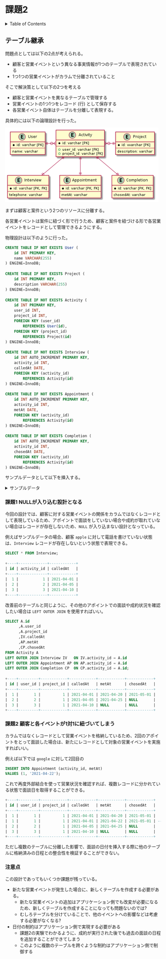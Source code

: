 # 課題2

<!-- START doctoc generated TOC please keep comment here to allow auto update -->
<!-- DON'T EDIT THIS SECTION, INSTEAD RE-RUN doctoc TO UPDATE -->
<details>
<summary>Table of Contents</summary>

- [テーブル継承](#%E3%83%86%E3%83%BC%E3%83%96%E3%83%AB%E7%B6%99%E6%89%BF)

</details>
<!-- END doctoc generated TOC please keep comment here to allow auto update -->

## テーブル継承

問題点としては以下の2点が考えられる。

- 顧客と営業イベントという異なる事実情報が1つのテーブルで表現されている
- 1つ1つの営業イベントがカラムで分離されていること

そこで解決策として以下の2つを考える

- 顧客と営業イベントを異なるテーブルで管理する
- 営業イベントの1つ1つをレコード (行) として保存する
- 各営業イベント自体はテーブルを分離して表現する。

具体的には以下の論理設計を行った。

![](../assets/answer.png)

まずは顧客と案件という2つのリソースに分離する。

各営業イベントは案件に紐づく形で行うため、顧客と案件を紐づける形で各営業イベントをレコードとして管理できるようにする。

物理設計は以下のように行った。

```sql
CREATE TABLE IF NOT EXISTS User (
    id INT PRIMARY KEY,
    name VARCHAR(255)
) ENGINE=InnoDB;

CREATE TABLE IF NOT EXISTS Project (
    id INT PRIMARY KEY,
    description VARCHAR(255)
) ENGINE=InnoDB;

CREATE TABLE IF NOT EXISTS Activity (
    id INT PRIMARY KEY,
    user_id INT,
    project_id INT,
    FOREIGN KEY (user_id)
        REFERENCES User(id),
    FOREIGN KEY (project_id)
        REFERENCES Project(id)
) ENGINE=InnoDB;

CREATE TABLE IF NOT EXISTS Interview (
    id INT AUTO_INCREMENT PRIMARY KEY,
    activity_id INT,
    calledAt DATE,
    FOREIGN KEY (activity_id)
        REFERENCES Activity(id)
) ENGINE=InnoDB;

CREATE TABLE IF NOT EXISTS Appointment (
    id INT AUTO_INCREMENT PRIMARY KEY,
    activity_id INT,
    metAt DATE,
    FOREIGN KEY (activity_id)
        REFERENCES Activity(id)
) ENGINE=InnoDB;

CREATE TABLE IF NOT EXISTS Completion (
    id INT AUTO_INCREMENT PRIMARY KEY,
    activity_id INT,
    chosedAt DATE,
    FOREIGN KEY (activity_id)
        REFERENCES Activity(id)
) ENGINE=InnoDB;
```

サンプルデータとして以下を挿入する。

<details>
<summary>サンプルデータ</summary>

```sql
INSERT INTO User (id, name)
VALUES (1, 'google'), (2, 'amazon'), (3, 'facebook'), (4, 'apple');

INSERT INTO Project (id, description)
VALUES (1, 'praha challenge project');

INSERT INTO Activity (id, user_id, project_id)
VALUES (1, 1, 1), (2, 2, 1), (3, 3, 1);

INSERT INTO Interview (activity_id, calledAt)
VALUES (1, '2021-04-01'), (2, '2021-04-05'), (3, '2021-04-10');

INSERT INTO Appointment (activity_id, metAt)
VALUES (1, '2021-04-20'), (2, '2021-04-25');

INSERT INTO Completion (activity_id, chosedAt)
VALUES (1, '2021-05-01');
```

</details>

### 課題1 NULLが入り込む設計となる

今回の設計では、顧客に対する営業イベントの関係をカラムではなくレコードとして表現しているため、アポイントで面談をしていない場合や成約が取れていない場合はレコードが存在しないため、`NULL` が入り込まない設計となっている。

例えばサンプルデータの場合、顧客 `apple` に対して電話を書けていない状態は、`Interview` レコードが存在しないという状態で表現できる。

```sql
SELECT * FROM Interview;

+----+-------------+------------+
| id | activity_id | calledAt   |
+----+-------------+------------+
|  1 |           1 | 2021-04-01 |
|  2 |           2 | 2021-04-05 |
|  3 |           3 | 2021-04-10 |
+----+-------------+------------+
```

改善前のテーブルと同じように、その他のアポイントでの面談や成約状況を確認したい場合は `LEFT OUTER JOIN` を使用すればいい。

```sql
SELECT A.id
      ,A.user_id
      ,A.project_id
      ,IV.calledAt
      ,AP.metAt
      ,CP.chosedAt
FROM Activity A
LEFT OUTER JOIN Interview IV   ON IV.activity_id = A.id
LEFT OUTER JOIN Appointment AP ON AP.activity_id = A.id
LEFT OUTER JOIN Completion CP  ON CP.activity_id = A.id;

+----+---------+------------+------------+------------+------------+
| id | user_id | project_id | calledAt   | metAt      | chosedAt   |
+----+---------+------------+------------+------------+------------+
|  1 |       1 |          1 | 2021-04-01 | 2021-04-20 | 2021-05-01 |
|  2 |       2 |          1 | 2021-04-05 | 2021-04-25 | NULL       |
|  3 |       3 |          1 | 2021-04-10 | NULL       | NULL       |
+----+---------+------------+------------+------------+------------+
```

### 課題2 顧客と各イベントが1対1に紐づいてしまう

カラムではなくレコードとして営業イベントを格納しているため、2回のアポイントをとって面談した場合は、新たにレコードとして対象の営業イベントを実施すればいい。

例えば以下では `google` に対して2回目の

```sql
INSERT INTO Appointment (activity_id, metAt)
VALUES (1, '2021-04-22');
```

これで再度外部結合を使って営業状況を確認すれば、複数レコードに分かれている状態で面談日を取得することができる。

```sql
+----+---------+------------+------------+------------+------------+
| id | user_id | project_id | calledAt   | metAt      | chosedAt   |
+----+---------+------------+------------+------------+------------+
|  1 |       1 |          1 | 2021-04-01 | 2021-04-20 | 2021-05-01 |
|  1 |       1 |          1 | 2021-04-01 | 2021-04-22 | 2021-05-01 | -- コレ!
|  2 |       2 |          1 | 2021-04-05 | 2021-04-25 | NULL       |
|  3 |       3 |          1 | 2021-04-10 | NULL       | NULL       |
+----+---------+------------+------------+------------+------------+
```

ただし複数のテーブルに分離した影響で、面談の日付を挿入する際に他のテーブルに格納済みの日程との整合性を検証することができない。

### 注意点

この設計であってもいくつか課題が残っている。

- 新たな営業イベントが発生した場合に、新しくテーブルを作成する必要がある。
  - 新たな営業イベントの追加はアプリケーション側でも改変が必要になるため、新しくテーブルを作成することになっても問題ないのでは?
  - むしろテーブルを分けていることで、他のイベントへの影響などは考慮する必要がなくなる?
- 日付の制約はアプリケーション側で実現する必要がある
  - 課題2の実験でわかるように、成約が実行された後でも過去の面談の日程を追加することができてしまう
  - このように複数のテーブルを跨ぐような制約はアプリケーション側で制御する
